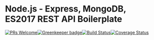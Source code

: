 # Node.js - Express, MongoDB, ES2017 REST API Boilerplate
[![PRs Welcome](https://img.shields.io/badge/PRs-welcome-brightgreen.svg?style=flat-square)](http://makeapullrequest.com)[![Greenkeeper badge](https://badges.greenkeeper.io/ridhamtarpara/express-es8-rest-boilerplate.svg)](https://greenkeeper.io/)[![Build Status](https://travis-ci.org/ridhamtarpara/express-es8-rest-boilerplate.svg?branch=master)](https://travis-ci.org/ridhamtarpara/express-es8-rest-boilerplate)[![Coverage Status](https://coveralls.io/repos/github/ridhamtarpara/express-es8-rest-boilerplate/badge.svg?branch=master)](https://coveralls.io/github/ridhamtarpara/express-es8-rest-boilerplate?branch=master)

